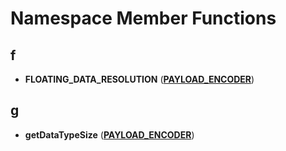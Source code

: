 
# Namespace Member Functions



## f

* **FLOATING\_DATA\_RESOLUTION** ([**PAYLOAD\_ENCODER**](namespacePAYLOAD__ENCODER.md))


## g

* **getDataTypeSize** ([**PAYLOAD\_ENCODER**](namespacePAYLOAD__ENCODER.md))




